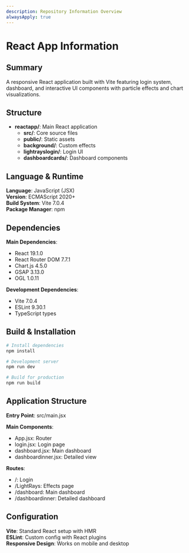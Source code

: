 ```yaml
---
description: Repository Information Overview
alwaysApply: true
---
```


# React App Information

## Summary
A responsive React application built with Vite featuring login system, dashboard, and interactive UI components with particle effects and chart visualizations.

## Structure
- **reactapp/**: Main React application
  - **src/**: Core source files
  - **public/**: Static assets
  - **background/**: Custom effects
  - **lightrayslogin/**: Login UI
  - **dashboardcards/**: Dashboard components

## Language & Runtime
**Language**: JavaScript (JSX)  
**Version**: ECMAScript 2020+  
**Build System**: Vite 7.0.4  
**Package Manager**: npm  

## Dependencies
**Main Dependencies**:
- React 19.1.0
- React Router DOM 7.7.1
- Chart.js 4.5.0
- GSAP 3.13.0
- OGL 1.0.11

**Development Dependencies**:
- Vite 7.0.4
- ESLint 9.30.1
- TypeScript types

## Build & Installation
```bash
# Install dependencies
npm install

# Development server
npm run dev

# Build for production
npm run build
```

## Application Structure
**Entry Point**: src/main.jsx

**Main Components**:
- App.jsx: Router
- login.jsx: Login page
- dashboard.jsx: Main dashboard
- dashboardinner.jsx: Detailed view

**Routes**:
- /: Login
- /LightRays: Effects page
- /dashboard: Main dashboard
- /dashboardinner: Detailed dashboard

## Configuration
**Vite**: Standard React setup with HMR  
**ESLint**: Custom config with React plugins  
**Responsive Design**: Works on mobile and desktop